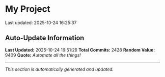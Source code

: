 # My Project


Last updated: 2025-10-24 16:25:37



































































































































































































































































































































































































































































































































































































































































































































































































































































































































































































































































































































































































































































































































































































































































































































































































































































































































































































































































































































































































































































































































































































































































































































































































































































































































































































































































































































































































































































































































## Auto-Update Information

**Last Updated:** 2025-10-24 16:51:29
**Total Commits:** 2428
**Random Value:** 9409
**Quote:** _Automate all the things!_

---
_This section is automatically generated and updated._